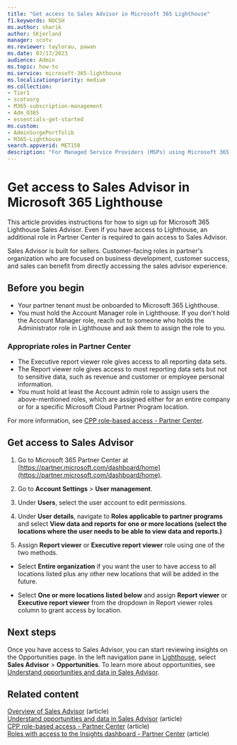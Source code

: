 ```yaml
---
title: "Get access to Sales Advisor in Microsoft 365 Lighthouse"
f1.keywords: NOCSH
ms.author: sharik
author: SKjerland
manager: scotv
ms.reviewer: taylorau, pawan
ms.date: 07/17/2023
audience: Admin
ms.topic: how-to
ms.service: microsoft-365-lighthouse
ms.localizationpriority: medium
ms.collection:
- Tier1
- scotvorg
- M365-subscription-management
- Adm_O365
- essentials-get-started
ms.custom:
- AdminSurgePortfolib
- M365-Lighthouse                         
search.appverid: MET150
description: "For Managed Service Providers (MSPs) using Microsoft 365 Lighthouse, learn how to get access to Sales Advisor."
---
```


# Get access to Sales Advisor in Microsoft 365 Lighthouse

This article provides instructions for how to sign up for Microsoft 365 Lighthouse Sales Advisor. Even if you have access to Lighthouse, an additional role in Partner Center is required to gain access to Sales Advisor.

Sales Advisor is built for sellers. Customer-facing roles in partner's organization who are focused on business development, customer success, and sales can benefit from directly accessing the sales advisor experience.

## Before you begin

- Your partner tenant must be onboarded to Microsoft 365 Lighthouse.
- You must hold the Account Manager role in Lighthouse. If you don't hold the Account Manager role, reach out to someone who holds the Administrator role in Lighthouse and ask them to assign the role to you.

### Appropriate roles in Partner Center

- The Executive report viewer role gives access to all reporting data sets.
- The Report viewer role gives access to most reporting data sets but not to sensitive data, such as revenue and customer or employee personal information.
- You must hold at least the Account admin role to assign users the above-mentioned roles, which are assigned either for an entire company or for a specific Microsoft Cloud Partner Program location.

For more information, see [CPP role-based access - Partner Center](/partner-center/insights-roles).

## Get access to Sales Advisor

1. Go to Microsoft 365 Partner Center at [https://partner.microsoft.com/dashboard/home](https://partner.microsoft.com/dashboard/home).

2. Go to **Account Settings** > **User management**.

3. Under **Users**, select the user account to edit permissions.

4. Under **User details**, navigate to **Roles applicable to partner programs** and select **View data and reports for one or more locations (select the locations where the user needs to be able to view data and reports.)**

5. Assign **Report viewer** or **Executive report viewer** role using one of the two methods.

- Select **Entire organization** if you want the user to have access to all locations listed plus any other new locations that will be added in the future.

- Select **One or more locations listed below** and assign **Report viewer** or **Executive report viewer** from the dropdown in Report viewer roles column to grant access by location.

## Next steps

Once you have access to Sales Advisor, you can start reviewing insights on the Opportunities page. In the left navigation pane in <a href="https://go.microsoft.com/fwlink/p/?linkid=2168110" target="_blank">Lighthouse</a>, select **Sales Advisor** > **Opportunities**. To learn more about opportunities, see [Understand opportunities and data in Sales Advisor](m365-lighthouse-understanding-opportunities-and-data.md).

## Related content

[Overview of Sales Advisor](m365-lighthouse-sales-advisor-overview.md) (article)\
[Understand opportunities and data in Sales Advisor](m365-lighthouse-understanding-opportunities-and-data.md) (article)\
[CPP role-based access - Partner Center](/partner-center/insights-roles) (article)\
[Roles with access to the Insights dashboard - Partner Center](/partner-center/partner-center-insights) (article)

